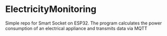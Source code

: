 # ElectricityMonitoring
Simple repo for Smart Socket on ESP32. The program calculates the power consumption of an electrical appliance and transmits data via MQTT
